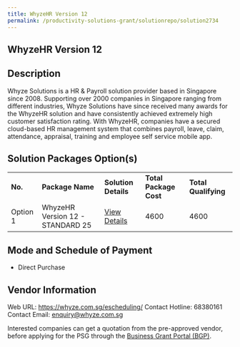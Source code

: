```yaml
---
title: WhyzeHR Version 12
permalink: /productivity-solutions-grant/solutionrepo/solution2734
---
```


## WhyzeHR Version 12

## Description

Whyze Solutions is a HR & Payroll solution provider based in Singapore since 2008. Supporting over 2000 companies in Singapore ranging from different industries, Whyze Solutions have since received many awards for the WhyzeHR solution and have consistently achieved extremely high customer satisfaction rating. With WhyzeHR, companies have a secured cloud-based HR management system that combines payroll, leave, claim, attendance, appraisal, training and employee self service mobile app.

## Solution Packages Option(s)

<table>
<tr>
<td><b>No.</b></td>
<td><b>Package Name</b></td>
<td><b>Solution Details</b></td>
<td><b>Total Package Cost</b></td>
<td><b>Total Qualifying</b></td>
</tr>
<tr>
<td>Option 1</td>
<td>WhyzeHR Version 12 - STANDARD 25</td>
<td><a href='https://www.gobusiness.gov.sg/images/psg/WhyzeHR_20210277_Desensitised_Annex_3_Part_1.pdf'>View Details</a></td>
<td>4600</td>
<td>4600</td>
</tr>
</table>

## Mode and Schedule of Payment

 - Direct Purchase

## Vendor Information

 Web URL: https://whyze.com.sg/escheduling/ 
Contact Hotline: 68380161 
Contact Email: enquiry@whyze.com.sg 


Interested companies can get a quotation from the pre-approved vendor, before applying for the PSG through the <a href='https://www.businessgrants.gov.sg/'>Business Grant Portal (BGP)</a>.
<script src="/jquery/resize-tables.js"></script>
